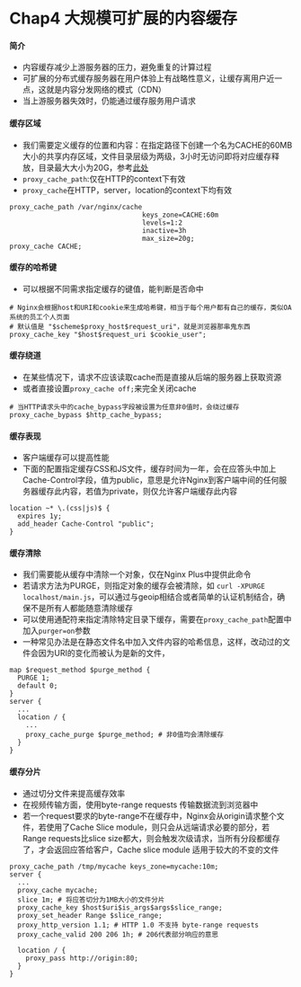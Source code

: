 # Chap4  大规模可扩展的内容缓存

#### 简介

* 内容缓存减少上游服务器的压力，避免重复的计算过程
* 可扩展的分布式缓存服务器在用户体验上有战略性意义，让缓存离用户近一点，这就是内容分发网络的模式（CDN）
* 当上游服务器失效时，仍能通过缓存服务用户请求

#### 缓存区域

* 我们需要定义缓存的位置和内容：在指定路径下创建一个名为CACHE的60MB大小的共享内存区域，文件目录层级为两级，3小时无访问即将对应缓存释放，目录最大大小为20G，参考[此处](https://www.cnblogs.com/crazymagic/p/11029487.html)
* ``proxy_cache_path``:仅在HTTP的context下有效
* ``proxy_cache``在HTTP，server，location的context下均有效

```nginx
proxy_cache_path /var/nginx/cache
								 keys_zone=CACHE:60m
								 levels=1:2
								 inactive=3h
								 max_size=20g;
proxy_cache CACHE;
```

#### 缓存的哈希键

* 可以根据不同需求指定缓存的键值，能判断是否命中

```nginx
# Nginx会根据host和URI和cookie来生成哈希键，相当于每个用户都有自己的缓存，类似OA系统的员工个人页面
# 默认值是 "$scheme$proxy_host$request_uri"，就是浏览器那串鬼东西
proxy_cache_key "$host$request_uri $cookie_user";
```

#### 缓存绕道

* 在某些情况下，请求不应该读取cache而是直接从后端的服务器上获取资源
* 或者直接设置``proxy_cache off;``来完全关闭cache

```nginx
# 当HTTP请求头中的cache_bypass字段被设置为任意非0值时，会绕过缓存
proxy_cache_bypass $http_cache_bypass;
```

#### 缓存表现

* 客户端缓存可以提高性能
* 下面的配置指定缓存CSS和JS文件，缓存时间为一年，会在应答头中加上Cache-Control字段，值为public，意思是允许Nginx到客户端中间的任何服务器缓存此内容，若值为private，则仅允许客户端缓存此内容

```nginx
location ~* \.(css|js)$ {
  expires 1y;
  add_header Cache-Control "public";
}
```

#### 缓存清除

* 我们需要能从缓存中清除一个对象，仅在Nginx Plus中提供此命令
* 若请求方法为PURGE，则指定对象的缓存会被清除，如 ``curl -XPURGE localhost/main.js``，可以通过与geoip相结合或者简单的认证机制结合，确保不是所有人都能随意清除缓存
* 可以使用通配符来指定清除特定目录下缓存，需要在``proxy_cache_path``配置中加入`purger=on`参数
* 一种常见办法是在静态文件名中加入文件内容的哈希信息，这样，改动过的文件会因为URI的变化而被认为是新的文件，

```nginx
map $request_method $purge_method {
  PURGE 1;
  default 0;
}
server {
  ...
  location / {
    ...
    proxy_cache_purge $purge_method; # 非0值均会清除缓存
  }
}
```

#### 缓存分片

* 通过切分文件来提高缓存效率
* 在视频传输方面，使用byte-range requests 传输数据流到浏览器中
* 若一个request要求的byte-range不在缓存中，Nginx会从origin请求整个文件，若使用了Cache Slice module，则只会从远端请求必要的部分，若Range requests比slice size都大，则会触发次级请求，当所有分段都缓存了，才会返回应答给客户，Cache slice module 适用于较大的不变的文件

```nginx
proxy_cache_path /tmp/mycache keys_zone=mycache:10m;
server {
  ...
  proxy_cache mycache;
  slice 1m; # 将应答切分为1MB大小的文件分片
  proxy_cache_key $host$uri$is_args$args$slice_range;
  proxy_set_header Range $slice_range;
  proxy_http_version 1.1; # HTTP 1.0 不支持 byte-range requests
  proxy_cache_valid 200 206 1h; # 206代表部分响应的意思
  
  location / {
    proxy_pass http://origin:80;
  }
}
```